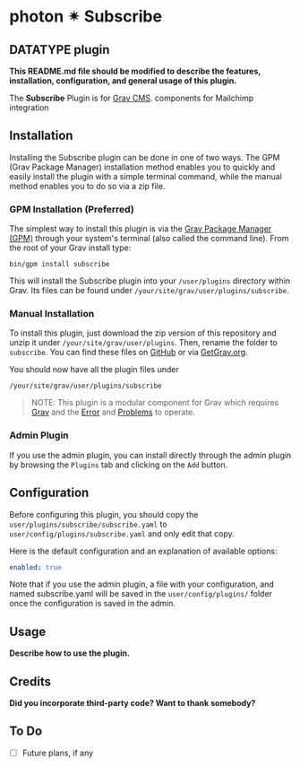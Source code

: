 # photon ✴ Subscribe
## DATATYPE plugin

**This README.md file should be modified to describe the features, installation, configuration, and general usage of this plugin.**

The **Subscribe** Plugin is for [Grav CMS](http://github.com/getgrav/grav). components for Mailchimp integration

## Installation

Installing the Subscribe plugin can be done in one of two ways. The GPM (Grav Package Manager) installation method enables you to quickly and easily install the plugin with a simple terminal command, while the manual method enables you to do so via a zip file.

### GPM Installation (Preferred)

The simplest way to install this plugin is via the [Grav Package Manager (GPM)](http://learn.getgrav.org/advanced/grav-gpm) through your system's terminal (also called the command line).  From the root of your Grav install type:

    bin/gpm install subscribe

This will install the Subscribe plugin into your `/user/plugins` directory within Grav. Its files can be found under `/your/site/grav/user/plugins/subscribe`.

### Manual Installation

To install this plugin, just download the zip version of this repository and unzip it under `/your/site/grav/user/plugins`. Then, rename the folder to `subscribe`. You can find these files on [GitHub](https://github.com/i-am-phi/grav-plugin-subscribe) or via [GetGrav.org](http://getgrav.org/downloads/plugins#extras).

You should now have all the plugin files under

    /your/site/grav/user/plugins/subscribe

> NOTE: This plugin is a modular component for Grav which requires [Grav](http://github.com/getgrav/grav) and the [Error](https://github.com/getgrav/grav-plugin-error) and [Problems](https://github.com/getgrav/grav-plugin-problems) to operate.

### Admin Plugin

If you use the admin plugin, you can install directly through the admin plugin by browsing the `Plugins` tab and clicking on the `Add` button.

## Configuration

Before configuring this plugin, you should copy the `user/plugins/subscribe/subscribe.yaml` to `user/config/plugins/subscribe.yaml` and only edit that copy.

Here is the default configuration and an explanation of available options:

```yaml
enabled: true
```

Note that if you use the admin plugin, a file with your configuration, and named subscribe.yaml will be saved in the `user/config/plugins/` folder once the configuration is saved in the admin.

## Usage

**Describe how to use the plugin.**

## Credits

**Did you incorporate third-party code? Want to thank somebody?**

## To Do

- [ ] Future plans, if any
